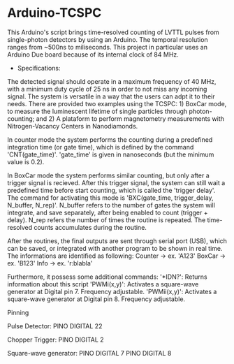 # Arduino-TCSPC

This Arduino's script brings time-resolved counting of LVTTL pulses from single-photon detectors by using an Arduino. The temporal resolution ranges from ~500ns to miliseconds. This project in particular uses an Arduino Due board because of its internal clock of 84 MHz.

* Specifications:

The detected signal should operate in a maximum frequency of 40 MHz, with a minimum duty cycle of 25 ns in order to not miss any incoming signal. The system is versatile in a way that the users can adpt it to their needs. There are provided two examples using the TCSPC: 1) BoxCar mode, to measure the luminescent lifetime of single particles through photon-counting; and 2) A plataform to perform magnetometry measurements with Nitrogen-Vacancy Centers in Nanodiamonds.

In counter mode the system performs the counting during a predefined integration time (or gate time), which is defined by the command 'CNT(gate_time)'.
'gate_time' is given in nanoseconds (but the minimum value is 0.2). 

In BoxCar mode the system performs similar counting, but only after
a trigger signal is recieved. After this trigger signal, the system can still wait a predefined time before start counting, which is 
called the 'trigger delay'. The command for activating this mode is 'BXC(gate_time, trigger_delay, N_buffer, N_rep)'. N_buffer refers
to the number of gates the system will integrate, and save separately, after being enabled to count (trigger + delay). N_rep refers the number of
times the routine is repeated. The time-resolved counts accumulates during the routine.

After the routines, the final outputs are sent through serial port (USB), which can be saved, or integrated with another program to be shown 
in real time. The informations are identified as following:
Counter -> ex. 'A123'
BoxCar  -> ex. 'B123'
Info    -> ex. 'r:blabla'

Furthermore, it possess some additional commands:
'*IDN?':        Returns information about this script
'PWMi(x,y)':    Activates a square-wave generator at Digital pin 7. Frequency adjustable.
'PWMii(x,y)':   Activates a square-wave generator at Digital pin 8. Frequency adjustable.

Pinning

Pulse Detector:               PINO DIGITAL 22

Chopper Trigger:              PINO DIGITAL 2
                              
Square-wave generator:        PINO DIGITAL 7
                              PINO DIGITAL 8
